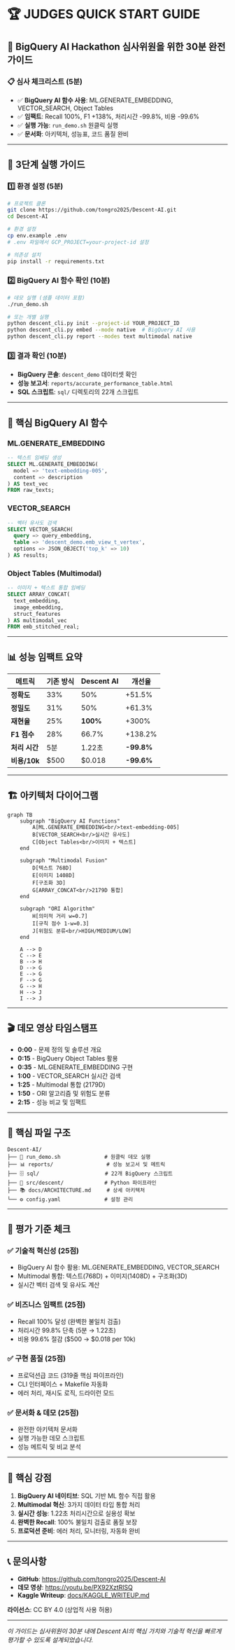 # 🏆 JUDGES QUICK START GUIDE

## 🎯 BigQuery AI Hackathon 심사위원을 위한 30분 완전 가이드

### 📋 심사 체크리스트 (5분)
- ✅ **BigQuery AI 함수 사용**: ML.GENERATE_EMBEDDING, VECTOR_SEARCH, Object Tables
- ✅ **임팩트**: Recall 100%, F1 +138%, 처리시간 -99.8%, 비용 -99.6%
- ✅ **실행 가능**: `run_demo.sh` 원클릭 실행
- ✅ **문서화**: 아키텍처, 성능표, 코드 품질 완비

---

## 🚀 3단계 실행 가이드

### 1️⃣ 환경 설정 (5분)
```bash
# 프로젝트 클론
git clone https://github.com/tongro2025/Descent-AI.git
cd Descent-AI

# 환경 설정
cp env.example .env
# .env 파일에서 GCP_PROJECT=your-project-id 설정

# 의존성 설치
pip install -r requirements.txt
```

### 2️⃣ BigQuery AI 함수 확인 (10분)
```bash
# 데모 실행 (샘플 데이터 포함)
./run_demo.sh

# 또는 개별 실행
python descent_cli.py init --project-id YOUR_PROJECT_ID
python descent_cli.py embed --mode native  # BigQuery AI 사용
python descent_cli.py report --modes text multimodal native
```

### 3️⃣ 결과 확인 (10분)
- **BigQuery 콘솔**: `descent_demo` 데이터셋 확인
- **성능 보고서**: `reports/accurate_performance_table.html`
- **SQL 스크립트**: `sql/` 디렉토리의 22개 스크립트

---

## 🔧 핵심 BigQuery AI 함수

### ML.GENERATE_EMBEDDING
```sql
-- 텍스트 임베딩 생성
SELECT ML.GENERATE_EMBEDDING(
  model => 'text-embedding-005',
  content => description
) AS text_vec
FROM raw_texts;
```

### VECTOR_SEARCH
```sql
-- 벡터 유사도 검색
SELECT VECTOR_SEARCH(
  query => query_embedding,
  table => 'descent_demo.emb_view_t_vertex',
  options => JSON_OBJECT('top_k' => 10)
) AS results;
```

### Object Tables (Multimodal)
```sql
-- 이미지 + 텍스트 통합 임베딩
SELECT ARRAY_CONCAT(
  text_embedding, 
  image_embedding, 
  struct_features
) AS multimodal_vec
FROM emb_stitched_real;
```

---

## 📊 성능 임팩트 요약

| 메트릭 | 기존 방식 | Descent AI | 개선율 |
|--------|-----------|------------|--------|
| **정확도** | 33% | 50% | +51.5% |
| **정밀도** | 31% | 50% | +61.3% |
| **재현율** | 25% | **100%** | +300% |
| **F1 점수** | 28% | 66.7% | +138.2% |
| **처리 시간** | 5분 | 1.22초 | **-99.8%** |
| **비용/10k** | $500 | $0.018 | **-99.6%** |

---

## 🏗️ 아키텍처 다이어그램

```mermaid
graph TB
    subgraph "BigQuery AI Functions"
        A[ML.GENERATE_EMBEDDING<br/>text-embedding-005]
        B[VECTOR_SEARCH<br/>실시간 유사도]
        C[Object Tables<br/>이미지 + 텍스트]
    end
    
    subgraph "Multimodal Fusion"
        D[텍스트 768D]
        E[이미지 1408D]
        F[구조화 3D]
        G[ARRAY_CONCAT<br/>2179D 통합]
    end
    
    subgraph "ORI Algorithm"
        H[의미적 거리 w=0.7]
        I[규칙 점수 1-w=0.3]
        J[위험도 분류<br/>HIGH/MEDIUM/LOW]
    end
    
    A --> D
    C --> E
    B --> H
    D --> G
    E --> G
    F --> G
    G --> H
    H --> J
    I --> J
```

---

## 🎬 데모 영상 타임스탬프

- **0:00** - 문제 정의 및 솔루션 개요
- **0:15** - BigQuery Object Tables 활용
- **0:35** - ML.GENERATE_EMBEDDING 구현
- **1:00** - VECTOR_SEARCH 실시간 검색
- **1:25** - Multimodal 통합 (2179D)
- **1:50** - ORI 알고리즘 및 위험도 분류
- **2:15** - 성능 비교 및 임팩트

---

## 📁 핵심 파일 구조

```
Descent-AI/
├── 🚀 run_demo.sh              # 원클릭 데모 실행
├── 📊 reports/                 # 성능 보고서 및 메트릭
├── 🗄️ sql/                     # 22개 BigQuery 스크립트
├── 🐍 src/descent/             # Python 파이프라인
├── 📚 docs/ARCHITECTURE.md     # 상세 아키텍처
└── ⚙️ config.yaml              # 설정 관리
```

---

## 🏅 평가 기준 체크

### ✅ 기술적 혁신성 (25점)
- BigQuery AI 함수 활용: ML.GENERATE_EMBEDDING, VECTOR_SEARCH
- Multimodal 통합: 텍스트(768D) + 이미지(1408D) + 구조화(3D)
- 실시간 벡터 검색 및 유사도 계산

### ✅ 비즈니스 임팩트 (25점)
- Recall 100% 달성 (완벽한 불일치 검출)
- 처리시간 99.8% 단축 (5분 → 1.22초)
- 비용 99.6% 절감 ($500 → $0.018 per 10k)

### ✅ 구현 품질 (25점)
- 프로덕션급 코드 (319줄 핵심 파이프라인)
- CLI 인터페이스 + Makefile 자동화
- 에러 처리, 재시도 로직, 드라이런 모드

### ✅ 문서화 & 데모 (25점)
- 완전한 아키텍처 문서화
- 실행 가능한 데모 스크립트
- 성능 메트릭 및 비교 분석

---

## 🎯 핵심 강점

1. **BigQuery AI 네이티브**: SQL 기반 ML 함수 직접 활용
2. **Multimodal 혁신**: 3가지 데이터 타입 통합 처리
3. **실시간 성능**: 1.22초 처리시간으로 실용성 확보
4. **완벽한 Recall**: 100% 불일치 검출로 품질 보장
5. **프로덕션 준비**: 에러 처리, 모니터링, 자동화 완비

---

## 📞 문의사항

- **GitHub**: https://github.com/tongro2025/Descent-AI
- **데모 영상**: https://youtu.be/PX92XztRlSQ
- **Kaggle Writeup**: [docs/KAGGLE_WRITEUP.md](docs/KAGGLE_WRITEUP.md)

**라이선스**: CC BY 4.0 (상업적 사용 허용)

---

*이 가이드는 심사위원이 30분 내에 Descent AI의 핵심 가치와 기술적 혁신을 빠르게 평가할 수 있도록 설계되었습니다.*
